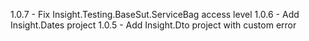 1.0.7 - Fix Insight.Testing.BaseSut.ServiceBag access level
1.0.6 - Add Insight.Dates project
1.0.5 - Add Insight.Dto project with custom error
